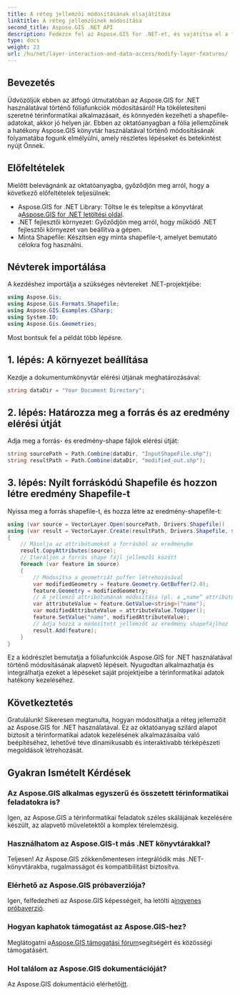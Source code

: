 ```yaml
---
title: A réteg jellemzői módosításának elsajátítása
linktitle: A réteg jellemzőinek módosítása
second_title: Aspose.GIS .NET API
description: Fedezze fel az Aspose.GIS for .NET-et, és sajátítsa el a fóliafunkciók könnyed módosításának művészetét a shape-fájlokban. Növelje térinformatikai alkalmazásait pontosan és egyszerűen.
type: docs
weight: 23
url: /hu/net/layer-interaction-and-data-access/modify-layer-features/
---
```

## Bevezetés
Üdvözöljük ebben az átfogó útmutatóban az Aspose.GIS for .NET használatával történő fóliafunkciók módosításáról! Ha tökéletesíteni szeretné térinformatikai alkalmazásait, és könnyedén kezelheti a shapefile-adatokat, akkor jó helyen jár. Ebben az oktatóanyagban a fólia jellemzőinek a hatékony Aspose.GIS könyvtár használatával történő módosításának folyamatába fogunk elmélyülni, amely részletes lépéseket és betekintést nyújt Önnek.
## Előfeltételek
Mielőtt belevágnánk az oktatóanyagba, győződjön meg arról, hogy a következő előfeltételek teljesülnek:
-  Aspose.GIS for .NET Library: Töltse le és telepítse a könyvtárat a[Aspose.GIS for .NET letöltési oldal](https://releases.aspose.com/gis/net/).
- .NET fejlesztői környezet: Győződjön meg arról, hogy működő .NET fejlesztői környezet van beállítva a gépen.
- Minta Shapefile: Készítsen egy minta shapefile-t, amelyet bemutató célokra fog használni.
## Névterek importálása
A kezdéshez importálja a szükséges névtereket .NET-projektjébe:
```csharp
using Aspose.Gis;
using Aspose.Gis.Formats.Shapefile;
using Aspose.GIS.Examples.CSharp;
using System.IO;
using Aspose.Gis.Geometries;
```
Most bontsuk fel a példát több lépésre.
## 1. lépés: A környezet beállítása
Kezdje a dokumentumkönyvtár elérési útjának meghatározásával:
```csharp
string dataDir = "Your Document Directory";
```
## 2. lépés: Határozza meg a forrás és az eredmény elérési útját
Adja meg a forrás- és eredmény-shape fájlok elérési útját:
```csharp
string sourcePath = Path.Combine(dataDir, "InputShapeFile.shp");
string resultPath = Path.Combine(dataDir, "modified_out.shp");
```
## 3. lépés: Nyílt forráskódú Shapefile és hozzon létre eredmény Shapefile-t
Nyissa meg a forrás shapefile-t, és hozza létre az eredmény-shapefile-t:
```csharp
using (var source = VectorLayer.Open(sourcePath, Drivers.Shapefile))
using (var result = VectorLayer.Create(resultPath, Drivers.Shapefile, source.SpatialReferenceSystem))
{
    // Másolja az attribútumokat a forrásból az eredménybe
    result.CopyAttributes(source);
    // Iteráljon a forrás shape fájl jellemzői között
    foreach (var feature in source)
    {
        // Módosítsa a geometriát puffer létrehozásával
        var modifiedGeometry = feature.Geometry.GetBuffer(2.0);
        feature.Geometry = modifiedGeometry;
        // A jellemző attribútumának módosítása (pl. a „name” attribútum átalakítása nagybetűssé)
        var attributeValue = feature.GetValue<string>("name");
        var modifiedAttributeValue = attributeValue.ToUpper();
        feature.SetValue("name", modifiedAttributeValue);
        // Adja hozzá a módosított jellemzőt az eredmény shapefájlhoz
        result.Add(feature);
    }
}
```
Ez a kódrészlet bemutatja a fóliafunkciók Aspose.GIS for .NET használatával történő módosításának alapvető lépéseit. Nyugodtan alkalmazhatja és integrálhatja ezeket a lépéseket saját projektjeibe a térinformatikai adatok hatékony kezeléséhez.
## Következtetés
Gratulálunk! Sikeresen megtanulta, hogyan módosíthatja a réteg jellemzőit az Aspose.GIS for .NET használatával. Ez az oktatóanyag szilárd alapot biztosít a térinformatikai adatok kezelésének alkalmazásaiba való beépítéséhez, lehetővé téve dinamikusabb és interaktívabb térképészeti megoldások létrehozását.
## Gyakran Ismételt Kérdések
### Az Aspose.GIS alkalmas egyszerű és összetett térinformatikai feladatokra is?
Igen, az Aspose.GIS a térinformatikai feladatok széles skálájának kezelésére készült, az alapvető műveletektől a komplex térelemzésig.
### Használhatom az Aspose.GIS-t más .NET könyvtárakkal?
Teljesen! Az Aspose.GIS zökkenőmentesen integrálódik más .NET-könyvtárakba, rugalmasságot és kompatibilitást biztosítva.
### Elérhető az Aspose.GIS próbaverziója?
 Igen, felfedezheti az Aspose.GIS képességeit, ha letölti a[ingyenes próbaverzió](https://releases.aspose.com/).
### Hogyan kaphatok támogatást az Aspose.GIS-hez?
 Meglátogatni a[Aspose.GIS támogatási fórum](https://forum.aspose.com/c/gis/33)segítségért és közösségi támogatásért.
### Hol találom az Aspose.GIS dokumentációját?
 Az Aspose.GIS dokumentáció elérhető[itt](https://reference.aspose.com/gis/net/).